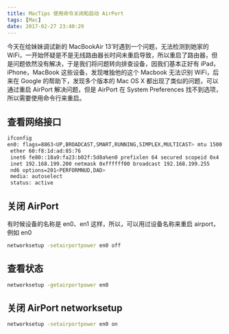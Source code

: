 ```yaml
---
title: MacTips 使用命令关闭和启动 AirPort
tags: [Mac]
date: 2017-02-27 23:40:29
---
```


今天在给妹妹调试新的 MacBookAir 13’时遇到一个问题，无法检测到她家的 WiFi，一开始怀疑是不是无线路由器长时间未重启导致，所以重启了路由器，但是问题依然没有解决，于是我们将问题转向排查设备，因我们基本正好有 iPad，iPhone，MacBook 这些设备，发现唯独他的这个 Macbook 无法识别 WiFi，后来在 Google 的帮助下，发现多个版本的 Mac OS X 都出现了类似的问题，可以通过重启 AirPort 解决问题，但是 AirPort 在 System Preferences 找不到选项，所以需要使用命令行来重启。

## 查看网络接口

```bash
ifconfig
en0: flags=8863<UP,BROADCAST,SMART,RUNNING,SIMPLEX,MULTICAST> mtu 1500
 ether 60:f8:1d:ad:85:76
 inet6 fe80::18a9:fa23:b02f:5d8a%en0 prefixlen 64 secured scopeid 0x4
 inet 192.168.199.200 netmask 0xffffff00 broadcast 192.168.199.255
 nd6 options=201<PERFORMNUD,DAD>
 media: autoselect
 status: active
```

## 关闭 AirPort

有时候设备的名称是 en0、en1 这样，所以，可以用过设备名称来重启 airport，例如 en0

```bash
networksetup -setairportpower en0 off
```

## 查看状态

```bash
networksetup -getairportpower en0
```

## 关闭 AirPort networksetup

```bash
networksetup -setairportpower en0 on
```
